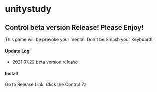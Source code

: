 # unitystudy

## Control beta version Release! Please Enjoy!
This game will be prevoke your mental. Don't be Smash your Keyboard! 

#### Update Log
- 2021.07.22 beta version release

#### Install 
Go to Release Link, Click the Control.7z 